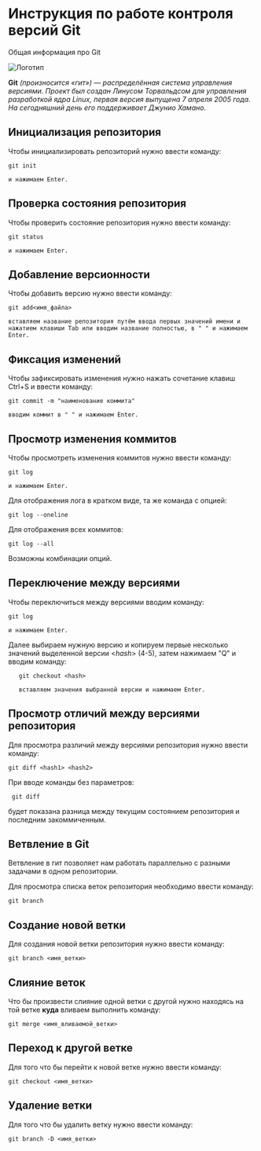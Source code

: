 # **Инструкция по работе контроля версий Git**

Общая информация про Git

![Логотип](git.png)

**Git** *(произносится «гит») — распределённая система управления версиями. Проект был создан Линусом Торвальдсом для управления разработкой ядра Linux, первая версия выпущена 7 апреля 2005 года. На сегодняшний день его поддерживает Джунио Хамано.*
## Инициализация репозитория 

Чтобы инициализировать репозиторий нужно ввести команду: 

    git init

    и нажимаем Enter. 

## Проверка состояния репозитория

Чтобы проверить состояние репозитория нужно ввести команду:

    git status

    и нажимаем Enter.

## Добавление версионности

Чтобы добавить версию нужно ввести команду:

    git add<имя_файла>

    вставляем название репозитория путём ввода первых значений имени и нажатием клавиши Tab или вводим название полностью, в " " и нажимаем Enter.

## Фиксация изменений

Чтобы зафиксировать изменения нужно нажать сочетание клавиш Ctrl+S и ввести команду: 

    git commit -m "наименование коммита"

    вводим коммит в " " и нажимаем Enter.

## Просмотр изменения коммитов

Чтобы просмотреть изменения коммитов нужно ввести команду:

    git log 

    и нажимаем Enter.

Для отображения лога в кратком виде, та же команда с опцией:

    git log --oneline

Для отображения всех коммитов:

    git log --all

Возможны комбинации опций.

## Переключение между версиями

Чтобы переключиться между версиями вводим команду:

    git log 

    и нажимаем Enter.     

Далее выбираем нужную версию и копируем первые несколько значений выделенной версии <*hash*> (4-5), затем нажимаем "Q" и вводим команду:

       git checkout <hash>
       
       вставляем значения выбранной версии и нажимаем Enter.

## Просмотр отличий между версиями репозитория

Для просмотра различий между версиями репозитория нужно ввести команду:

    git diff <hash1> <hash2>

При вводе команды без параметров: 
    
     git diff

будет показана разница между текущим состоянием репозитория и последним закоммиченным.
     
## Ветвление в Git

Ветвление в гит позволяет нам работать параллельно с разными задачами в одном репозитории.

Для просмотра списка веток репозитория необходимо ввести команду:

    git branch


## Создание новой ветки 

Для создания новой ветки репозитория нужно ввести команду:

    git branch <имя_ветки>
    

## Слияние веток

Что бы произвести слияние одной ветки с другой нужно находясь на той ветке **куда** вливаем выполнить команду:

    git merge <имя_вливаемой_ветки>

## Переход к другой ветке

Для того что бы перейти к новой ветке нужно ввести команду:

    git checkout <имя_ветки>

## Удаление ветки

Для того что бы удалить ветку нужно ввести команду:

    git branch -D <имя_ветки>
    
